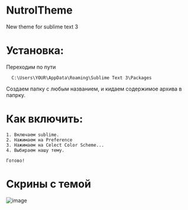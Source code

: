 # NutrolTheme
New theme for sublime text 3

# **Установка:**
  Переходим по пути
  
	  C:\Users\YOUR\AppData\Roaming\Sublime Text 3\Packages


Создаем папку с любым названием, и кидаем содержимое архива в папрку.
# **Как включить:**

	1. Включаем sublime.
	2. Нажимаем на Preference
	3. Нажимаем на Celect Color Scheme...
	4. Выбираем нашу тему.
	
	Готово!

# **Скрины с темой**

![image](https://user-images.githubusercontent.com/85965186/126050846-3e4f085a-546b-4f09-8c79-2fff5368e538.png)

